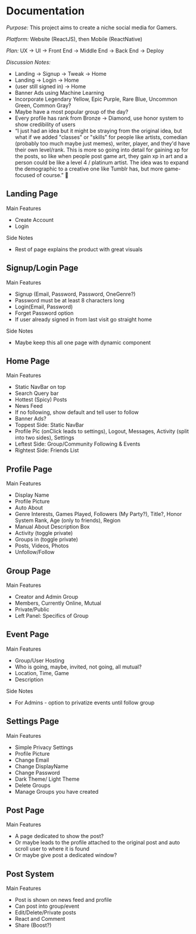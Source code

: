 # Documentation

*Purpose:* This project aims to create a niche social media for Gamers.

*Platform:* Website (ReactJS), then Mobile (ReactNative)

*Plan:* UX -> UI -> Front End -> Middle End -> Back End -> Deploy

*Discussion Notes:*
* Landing -> Signup -> Tweak -> Home
* Landing -> Login -> Home
* (user still signed in) -> Home
* Banner Ads using Machine Learning
* Incorporate Legendary Yellow, Epic Purple, Rare Blue, Uncommon Green, Common Gray?
* Maybe have a most popular group of the day?
* Every profile has rank from Bronze -> Diamond, use honor system to show credibility of users
* “I just had an idea but it might be straying from the original idea, but what if we added "classes" or "skills" for people like artists, comedian (probably too much maybe just memes), writer, player, and they'd have their own level/rank. This is more so going into detail for gaining xp for the posts, so like when people post game art, they gain xp in art and a person could be like a level 4 / platinum artist. The idea was to expand the demographic to a creative one like Tumblr has, but more game-focused of course.”


Landing Page
---
Main Features
* Create Account
* Login

Side Notes
* Rest of page explains the product with great visuals

Signup/Login Page
---
Main Features
* Signup (Email, Password, Password, OneGenre?)
* Password must be at least 8 characters long
* Login(Email, Password)
* Forget Password option
* If user already signed in from last visit go straight home

Side Notes
* Maybe keep this all one page with dynamic component

Home Page
---
Main Features
* Static NavBar on top
* Search Query bar
* Hottest (Spicy) Posts
* News Feed
* If no following, show default and tell user to follow
* Banner Ads?
* Toppest Side: Static NavBar
* Profile Pic (onClick leads to settings), Logout, Messages, Activity (split into two sides), Settings
* Leftest Side: Group/Community Following & Events
* Rightest Side: Friends List

Profile Page
---
Main Features
* Display Name
* Profile Picture
* Auto About
* Genre Interests, Games Played, Followers (My Party?), Title?, Honor System Rank, Age (only to friends), Region
* Manual About Description Box 
* Activity (toggle private)
* Groups in (toggle private)
* Posts, Videos, Photos
* Unfollow/Follow

Group Page
---
Main Features
* Creator and Admin Group
* Members, Currently Online, Mutual
* Private/Public
* Left Panel: Specifics of Group

Event Page
---
Main Features
* Group/User Hosting
* Who is going, maybe, invited, not going, all mutual?
* Location, Time, Game
* Description

Side Notes
* For Admins - option to privatize events until follow group

Settings Page
---
Main Features
* Simple Privacy Settings
* Profile Picture
* Change Email
* Change DisplayName
* Change Password
* Dark Theme/ Light Theme
* Delete Groups
* Manage Groups you have created

Post Page
---
Main Features
* A page dedicated to show the post?
* Or maybe leads to the profile attached to the original post and auto scroll user to where it is found
* Or maybe give post a dedicated window?

Post System
---
Main Features
* Post is shown on news feed and profile
* Can post into group/event
* Edit/Delete/Private posts
* React and Comment
* Share (Boost?)
